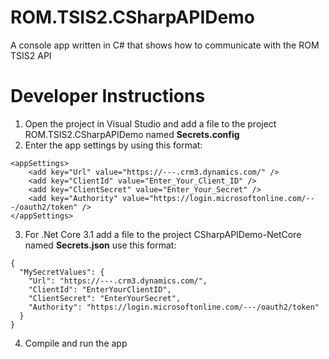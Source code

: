 # ROM.TSIS2.CSharpAPIDemo
A console app written in C# that shows how to communicate with the ROM TSIS2 API

# Developer Instructions
1. Open the project in Visual Studio and add a file to the project ROM.TSIS2.CSharpAPIDemo named **Secrets.config**
2. Enter the app settings by using this format:

```
<appSettings>
	<add key="Url" value="https://---.crm3.dynamics.com/" />
	<add key="ClientId" value="Enter_Your_Client_ID" />
	<add key="ClientSecret" value="Enter_Your_Secret" />
	<add key="Authority" value="https://login.microsoftonline.com/---/oauth2/token" />
</appSettings>
```

3. For .Net Core 3.1 add a file to the project CSharpAPIDemo-NetCore named **Secrets.json** use this format:

```
{
  "MySecretValues": {
    "Url": "https://---.crm3.dynamics.com/",
    "ClientId": "EnterYourClientID",
    "ClientSecret": "EnterYourSecret",
    "Authority": "https://login.microsoftonline.com/---/oauth2/token"
  }
}
```

4. Compile and run the app
